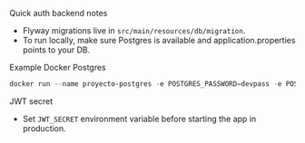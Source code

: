 Quick auth backend notes

- Flyway migrations live in `src/main/resources/db/migration`.
- To run locally, make sure Postgres is available and application.properties points to your DB.

Example Docker Postgres

```powershell
docker run --name proyecto-postgres -e POSTGRES_PASSWORD=devpass -e POSTGRES_USER=devuser -e POSTGRES_DB=bd_proyecto_tic -p 5432:5432 -d postgres:15
```

JWT secret
- Set `JWT_SECRET` environment variable before starting the app in production.
